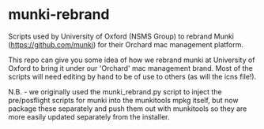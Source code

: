 # munki-rebrand
Scripts used by University of Oxford (NSMS Group) to rebrand Munki (https://github.com/munki) for their Orchard mac management platform.

This repo can give you some idea of how we rebrand munki at University of Oxford to bring it under our 'Orchard' mac management brand. Most of the scripts will need editing by hand to be of use to others (as will the icns file!).

N.B. - we originally used the munki_rebrand.py script to inject the pre/posflight scripts for munki into the munkitools mpkg itself, but now package these separately and push them out with munkitools so they are more easily updated separately from the installer.

